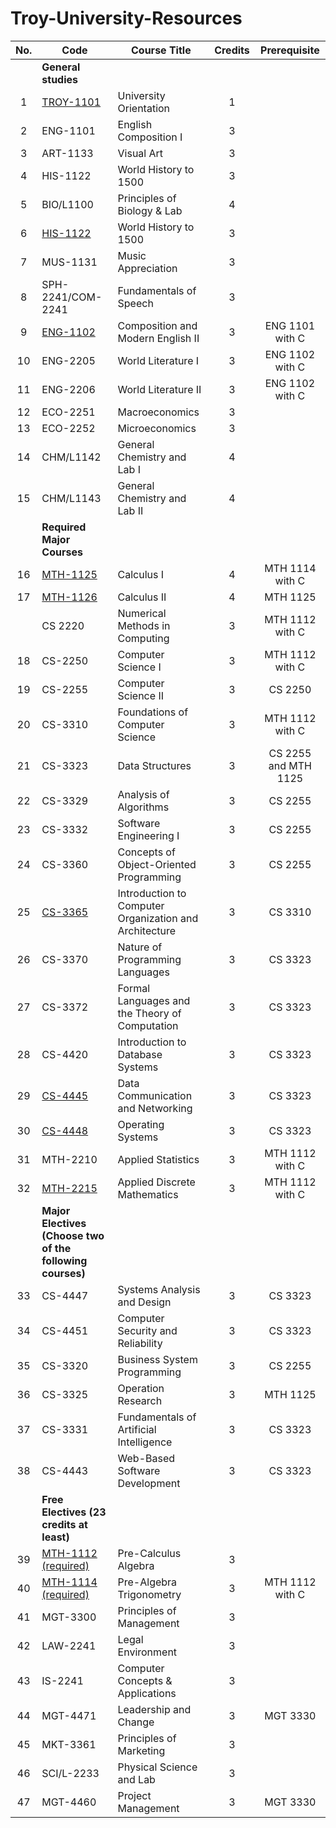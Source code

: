 # Troy-University-Resources

| No.| Code                                                      | Course Title                                             | Credits | Prerequisite         |
|:--:| --------------------------------------------------------- |--------------------------------------------------------- |:-------:|:--------------------:|
|    | **General studies**                                       |                                                          |         |                      |
| 1  | [TROY-1101]                                               | University Orientation                                   | 1       |                      |
| 2  | ENG-1101                                                  | English Composition I                                    | 3       |                      |
| 3  | ART-1133                                                  | Visual Art                                               | 3       |                      |
| 4  | HIS-1122                                                  | World History to 1500                                    | 3       |                      |
| 5  | BIO/L1100                                                 | Principles of Biology & Lab                              | 4       |                      |
| 6  | [HIS-1122]                                                | World History to 1500                                    | 3       |                      |
| 7  | MUS-1131                                                  | Music Appreciation                                       | 3       |                      |
| 8  | SPH-2241/COM-2241                                         | Fundamentals of Speech                                   | 3       |                      |
| 9  | [ENG-1102]                                                | Composition and Modern English II                        | 3       | ENG 1101 with C      |
| 10 | ENG-2205                                                  | World Literature I                                       | 3       | ENG 1102 with C      |
| 11 | ENG-2206                                                  | World Literature II                                      | 3       | ENG 1102 with C      |
| 12 | ECO-2251                                                  | Macroeconomics                                           | 3       |                      |
| 13 | ECO-2252                                                  | Microeconomics                                           | 3       |                      |
| 14 | CHM/L1142                                                 | General Chemistry and Lab I                              | 4       |                      |
| 15 | CHM/L1143                                                 | General Chemistry and Lab II                             | 4       |                      |
|    | **Required Major Courses**                                |                                                          |         |                      |
| 16 | [MTH-1125]                                                | Calculus I                                               | 4       | MTH 1114 with C      |
| 17 | [MTH-1126]                                                | Calculus II                                              | 4       | MTH 1125             |
|    | CS 2220                                                   | Numerical Methods in Computing                           | 3       | MTH 1112 with C      |
| 18 | CS-2250                                                   | Computer Science I                                       | 3       | MTH 1112 with C      |
| 19 | CS-2255                                                   | Computer Science II                                      | 3       | CS 2250              |
| 20 | CS-3310                                                   | Foundations of Computer Science                          | 3       | MTH 1112 with C      |
| 21 | CS-3323                                                   | Data Structures                                          | 3       | CS 2255 and MTH 1125 |
| 22 | CS-3329                                                   | Analysis of Algorithms                                   | 3       | CS 2255              |
| 23 | CS-3332                                                   | Software Engineering I                                   | 3       | CS 2255              |
| 24 | CS-3360                                                   | Concepts of Object-Oriented Programming                  | 3       | CS 2255              |
| 25 | [CS-3365]                                                 | Introduction to Computer Organization and Architecture   | 3       | CS 3310              |
| 26 | CS-3370                                                   | Nature of Programming Languages                          | 3       | CS 3323              |
| 27 | CS-3372                                                   | Formal Languages and the Theory of Computation           | 3       | CS 3323              |
| 28 | CS-4420                                                   | Introduction to Database Systems                         | 3       | CS 3323              |
| 29 | [CS-4445]                                                 | Data Communication and Networking                        | 3       | CS 3323              |
| 30 | [CS-4448]                                                 | Operating Systems                                        | 3       | CS 3323              |
| 31 | MTH-2210                                                  | Applied Statistics                                       | 3       | MTH 1112 with C      |
| 32 | [MTH-2215]                                                | Applied Discrete Mathematics                             | 3       | MTH 1112 with C      |
|    | **Major Electives (Choose two of the following courses)** |                                                          |         |                      |
| 33 | CS-4447                                                   | Systems Analysis and Design                              | 3       | CS 3323              |
| 34 | CS-4451                                                   | Computer Security and Reliability                        | 3       | CS 3323              |
| 35 | CS-3320                                                   | Business System Programming                              | 3       | CS 2255              |
| 36 | CS-3325                                                   | Operation Research                                       | 3       | MTH 1125             |
| 37 | CS-3331                                                   | Fundamentals of Artificial Intelligence                  | 3       | CS 3323              |
| 38 | CS-4443                                                   | Web-Based Software Development                           | 3       | CS 3323              |
|    | **Free Electives (23 credits at least)**                  |                                                          |         |                      |
| 39 | [MTH-1112 (required)]                                     | Pre-Calculus Algebra                                     | 3       |                      |
| 40 | [MTH-1114 (required)]                                     | Pre-Algebra Trigonometry                                 | 3       | MTH 1112 with C      |
| 41 | MGT-3300                                                  | Principles of Management                                 | 3       |                      |
| 42 | LAW-2241                                                  | Legal Environment                                        | 3       |                      |
| 43 | IS-2241                                                   | Computer Concepts & Applications                         | 3       |                      |
| 44 | MGT-4471                                                  | Leadership and Change                                    | 3       | MGT 3330             |
| 45 | MKT-3361                                                  | Principles of Marketing                                  | 3       |                      |
| 46 | SCI/L-2233                                                | Physical Science and Lab                                 | 3       |                      |
| 47 | MGT-4460                                                  | Project Management                                       | 3       | MGT 3330             |

[ENG-1102]: ./ENG1102/

[MTH-1112 (required)]: ./MTH1112/

[MTH-1114 (required)]: ./MTH1114/

[MTH-1125]: ./MTH1125-1126-Calculus/

[MTH-1126]: ./MTH1125-1126-Calculus/

[HIS-1122]: ./HIS1122/

[CS-3365]: ./CS365/

[CS-4445]: ./CS4445/

[CS-4448]: ./CS4448/

[TROY-1101]: ./TROY101/

[MTH-2215]: ./MTH2215/
